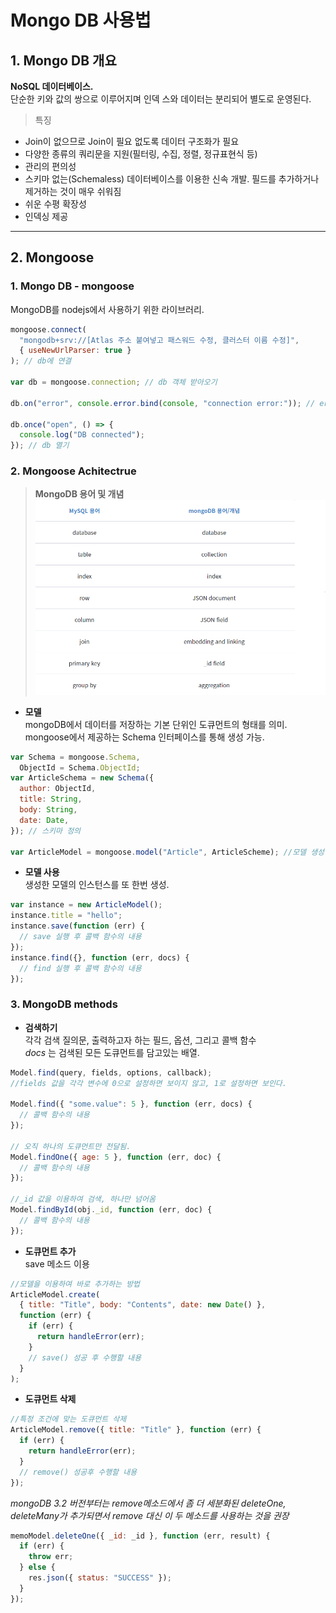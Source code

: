 # Mongo DB 사용법

## 1. Mongo DB 개요

**NoSQL 데이터베이스.**  
단순한 키와 값의 쌍으로 이루어지며 인덱
스와 데이터는 분리되어 별도로 운영된다.

> 특징

- Join이 없으므로 Join이 필요 없도록 데이터 구조화가 필요
- 다양한 종류의 쿼리문을 지원(필터링, 수집, 정렬, 정규표현식 등)
- 관리의 편의성
- 스키마 없는(Schemaless) 데이터베이스를 이용한 신속 개발. 필드를 추가하거나 제거하는 것이 매우 쉬워짐
- 쉬운 수평 확장성
- 인덱싱 제공

---

## 2. Mongoose

### 1. **Mongo DB - mongoose**

MongoDB를 nodejs에서 사용하기 위한 라이브러리.

```js
mongoose.connect(
  "mongodb+srv://[Atlas 주소 붙여넣고 패스워드 수정, 클러스터 이름 수정]",
  { useNewUrlParser: true }
); // db에 연결

var db = mongoose.connection; // db 객체 받아오기

db.on("error", console.error.bind(console, "connection error:")); // error 처리

db.once("open", () => {
  console.log("DB connected");
}); // db 열기
```

### 2. **Mongoose Achitectrue**

> **MongoDB 용어 및 개념**  
> ![...](./images/Mongo-Words.png)

- **모델**  
  mongoDB에서 데이터를 저장하는 기본 단위인 도큐먼트의 형태를 의미.  
  mongoose에서 제공하는 Schema 인터페이스를 통해 생성 가능.

```js
var Schema = mongoose.Schema,
  ObjectId = Schema.ObjectId;
var ArticleSchema = new Schema({
  author: ObjectId,
  title: String,
  body: String,
  date: Date,
}); // 스키마 정의

var ArticleModel = mongoose.model("Article", ArticleScheme); //모델 생성
```

- **모델 사용**  
  생성한 모델의 인스턴스를 또 한번 생성.

```js
var instance = new ArticleModel();
instance.title = "hello";
instance.save(function (err) {
  // save 실행 후 콜백 함수의 내용
});
instance.find({}, function (err, docs) {
  // find 실행 후 콜백 함수의 내용
});
```

### 3. **MongoDB methods**

- **검색하기**  
  각각 검색 질의문, 출력하고자 하는 필드, 옵션, 그리고 콜백 함수  
  _docs_ 는 검색된 모든 도큐먼트를 담고있는 배열.

```js
Model.find(query, fields, options, callback);
//fields 값을 각각 변수에 0으로 설정하면 보이지 않고, 1로 설정하면 보인다.

Model.find({ "some.value": 5 }, function (err, docs) {
  // 콜백 함수의 내용
});

// 오직 하나의 도큐먼트만 전달됨.
Model.findOne({ age: 5 }, function (err, doc) {
  // 콜백 함수의 내용
});

//_id 값을 이용하여 검색, 하나만 넘어옴
Model.findById(obj._id, function (err, doc) {
  // 콜백 함수의 내용
});
```

- **도큐먼트 추가**  
  save 메소드 이용

```js
//모델을 이용하여 바로 추가하는 방법
ArticleModel.create(
  { title: "Title", body: "Contents", date: new Date() },
  function (err) {
    if (err) {
      return handleError(err);
    }
    // save() 성공 후 수행할 내용
  }
);
```

- **도큐먼트 삭제**

```js
//특정 조건에 맞는 도큐먼트 삭제
ArticleModel.remove({ title: "Title" }, function (err) {
  if (err) {
    return handleError(err);
  }
  // remove() 성공후 수행할 내용
});
```

_mongoDB 3.2 버전부터는 remove메소드에서 좀 더 세분화된 deleteOne, deleteMany가 추가되면서 remove 대신 이 두 메소드를 사용하는 것을 권장_

```js
memoModel.deleteOne({ _id: _id }, function (err, result) {
  if (err) {
    throw err;
  } else {
    res.json({ status: "SUCCESS" });
  }
});
```
